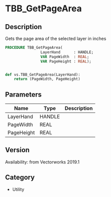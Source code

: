 # TBB_GetPageArea

## Description
Gets the page area of the selected layer in inches

```pascal
PROCEDURE TBB_GetPageArea(
				LayerHand      : HANDLE;
				VAR PageWidth  : REAL;
				VAR PageHeight : REAL);
```

```python

def vs.TBB_GetPageArea(LayerHand):
    return (PageWidth, PageHeight)
```

## Parameters
|Name|Type|Description|
|---|---|---|
|LayerHand|HANDLE||
|PageWidth|REAL||
|PageHeight|REAL||

## Version
Availability: from Vectorworks 2019.1
## Category
* Utility

